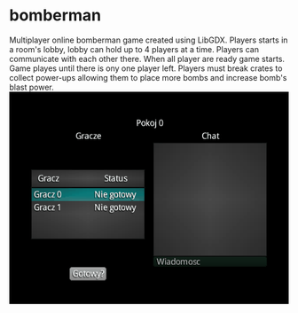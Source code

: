 # bomberman
Multiplayer online bomberman game created using LibGDX. Players starts in a room's lobby, lobby can hold up to 4 players at a time. 
Players can communicate with each other there. When all player are ready game starts. Game playes until there is ony one player left.
Players must break crates to collect power-ups allowing them to place more bombs and increase bomb's blast power.
![](Bomberman.gif)
